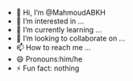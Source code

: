- 👋 Hi, I’m @MahmoudABKH
- 👀 I’m interested in ...
- 🌱 I’m currently learning ...
- 💞️ I’m looking to collaborate on ...
- 📫 How to reach me ...
- 😄 Pronouns:him/he 
- ⚡ Fun fact: nothing

<!---
MahmoudABKH/MahmoudABKH is a ✨ special ✨ repository because its `README.md` (this file) appears on your GitHub profile.
You can click the Preview link to take a look at your changes.
--->
